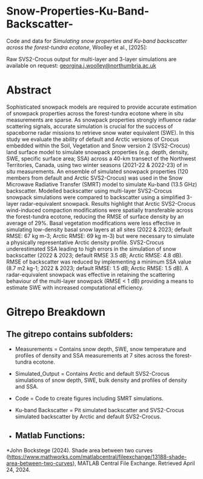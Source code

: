 # Snow-Properties-Ku-Band-Backscatter-
Code and data for _Simulating snow properties and Ku-band backscatter across the forest-tundra ecotone_, Woolley et al., [2025]: 

Raw SVS2-Crocus output for multi-layer and 3-layer simulations are available on request: georgina.j.woolley@northumbria.ac.uk

# Abstract 
Sophisticated snowpack models are required to provide accurate estimation of snowpack properties across the forest-tundra ecotone where in situ measurements are sparse. As snowpack properties strongly influence radar scattering signals, accurate simulation is crucial for the success of spaceborne radar missions to retrieve snow water equivalent (SWE). In this study we evaluate the ability of default and Arctic versions of Crocus embedded within the Soil, Vegetation and Snow version 2 (SVS2-Crocus) land surface model to simulate snowpack properties (e.g. depth, density, SWE, specific surface area; SSA) across a 40-km transect of the Northwest Territories, Canada, using two winter seasons (2021-22 & 2022-23) of in situ measurements. An ensemble of simulated snowpack properties (120 members from default and Arctic SVS2-Crocus) was used in the Snow Microwave Radiative Transfer (SMRT) model to simulate Ku-band (13.5 GHz) backscatter. Modelled backscatter using multi-layer SVS2-Crocus snowpack simulations were compared to backscatter using a simplified 3-layer radar-equivalent snowpack. Results highlight that Arctic SVS2-Crocus wind-induced compaction modifications were spatially transferable across the forest-tundra ecotone, reducing the RMSE of surface density by an average of 29%. Basal vegetation modifications were less effective in simulating low-density basal snow layers at all sites (2022 & 2023; default RMSE: 67 kg m-3; Arctic RMSE: 69 kg m-3) but were necessary to simulate a physically representative Arctic density profile. SVS2-Crocus underestimated SSA leading to high errors in the simulation of snow backscatter (2022 & 2023; default RMSE 3.5 dB; Arctic RMSE: 4.8 dB). RMSE of backscatter was reduced by implementing a minimum SSA value (8.7 m2 kg-1; 2022 & 2023; default RMSE: 1.5 dB; Arctic RMSE: 1.5 dB). A radar-equivalent snowpack was effective in retaining the scattering behaviour of the multi-layer snowpack (RMSE < 1 dB) providing a means to estimate SWE with increased computational efficiency.

# Gitrepo Breakdown

## The gitrepo contains subfolders: 

- Measurements = Contains snow depth, SWE, snow temperature and profiles of density and SSA measurements at 7 sites across the forest-tundra ecotone.
- Simulated_Output = Contains Arctic and default SVS2-Crocus simulations of snow depth, SWE, bulk density and profiles of density and SSA.
- Code = Code to create figures including SMRT simulations.
- Ku-band Backscatter = Pit simulated backscatter and SVS2-Crocus simulated backscatter by Arctic and default SVS2-Crocus.

- ## Matlab Functions:

*John Bockstege (2024). Shade area between two curves (https://www.mathworks.com/matlabcentral/fileexchange/13188-shade-area-between-two-curves), MATLAB Central File Exchange. Retrieved April 24, 2024.
